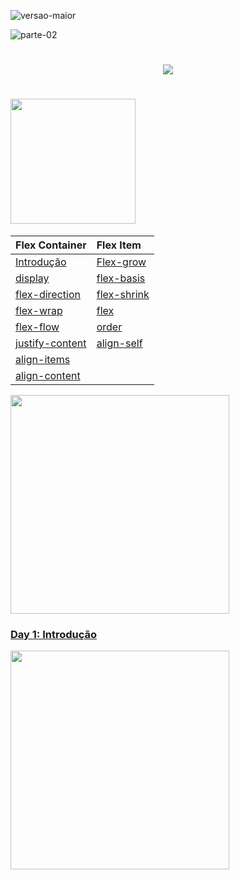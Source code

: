 ![versao-maior](https://user-images.githubusercontent.com/57417305/80772249-6fe01600-8b2c-11ea-8926-c8c969dfa8c8.gif)

![parte-02](https://user-images.githubusercontent.com/57417305/80775418-efbeae00-8b35-11ea-97b0-7eba5ac0bff1.gif)


<h1 align="center">
  <img src="https://user-images.githubusercontent.com/57417305/80778043-77f48180-8b3d-11ea-8c94-bfbd472b30cf.gif" />
</h1>
<h1 align="">
  <img width="200px" src="https://user-images.githubusercontent.com/57417305/80775981-88a1f900-8b37-11ea-95dd-0e69686f1365.gif" />
</h1>

| Flex Container                     |  Flex Item
| :---                               |  :--- 
| [Introdução](#flexbox-intro)       |  [Flex-grow](#flex-grow)
| [display](#flex-container-display) |  [flex-basis](#flex-basis)
| [flex-direction](#flex-direction)  |  [flex-shrink](#flex-shrink)
| [flex-wrap](#flex-wrap)            |  [flex](#flex)
| [flex-flow](#flex-flow)            |  [order](#order)
| [justify-content](#justify-content)|  [align-self](#align-self)
| [align-items](#align-items)        |
| [align-content](#align-content)    |


<a id="flexbox-intro" ><img width="350px" src="https://user-images.githubusercontent.com/57417305/80779289-95c3e580-8b41-11ea-97e0-acdc080cde78.gif" /></a>

### [Day 1: Introdução](#flexbox-intro)

<a id="flexbox-intro" ><img width="350px" src="https://user-images.githubusercontent.com/57417305/80779289-95c3e580-8b41-11ea-97e0-acdc080cde78.gif" /></a>
